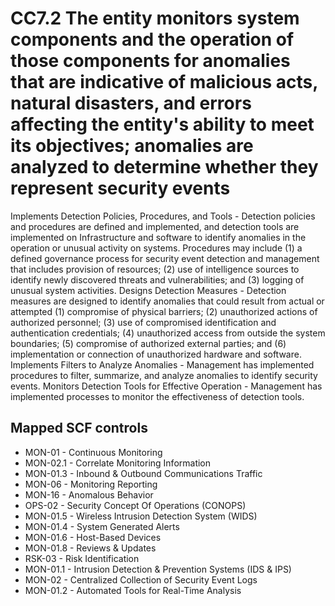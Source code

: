 # CC7.2 The entity monitors system components and the operation of those components for anomalies that are indicative of malicious acts, natural disasters, and errors affecting the entity's ability to meet its objectives; anomalies are analyzed to determine whether they represent security events
Implements Detection Policies, Procedures, and Tools - Detection policies and procedures are defined and implemented, and detection tools are implemented on Infrastructure and software to identify anomalies in the operation or unusual activity on systems. Procedures may include (1) a defined governance process for security event detection and management that includes provision of resources; (2) use of intelligence sources to identify newly discovered threats and vulnerabilities; and (3) logging of unusual system activities. Designs Detection Measures - Detection measures are designed to identify anomalies that could result from actual or attempted (1) compromise of physical barriers; (2) unauthorized actions of authorized personnel; (3) use of compromised identification and authentication credentials; (4) unauthorized access from outside the system boundaries; (5) compromise of authorized external parties; and (6) implementation or connection of unauthorized hardware and software. Implements Filters to Analyze Anomalies - Management has implemented procedures to filter, summarize, and analyze anomalies to identify security events. Monitors Detection Tools for Effective Operation - Management has implemented processes to monitor the effectiveness of detection tools.
## Mapped SCF controls
- MON-01 - Continuous Monitoring
- MON-02.1 - Correlate Monitoring Information
- MON-01.3 - Inbound & Outbound Communications Traffic
- MON-06 - Monitoring Reporting
- MON-16 - Anomalous Behavior
- OPS-02 - Security Concept Of Operations (CONOPS)
- MON-01.5 - Wireless Intrusion Detection System (WIDS)
- MON-01.4 - System Generated Alerts
- MON-01.6 - Host-Based Devices
- MON-01.8 - Reviews & Updates
- RSK-03 - Risk Identification
- MON-01.1 - Intrusion Detection & Prevention Systems (IDS & IPS)
- MON-02 - Centralized Collection of Security Event Logs
- MON-01.2 - Automated Tools for Real-Time Analysis